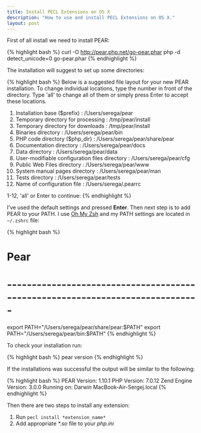 ```yaml
---
title: Install PECL Extensions on OS X
description: "How to use and install PECL Extensions on OS X."
layout: post
---
```


First of all install we need to install PEAR:

{% highlight bash %}
curl -O  http://pear.php.net/go-pear.phar
php -d detect_unicode=0 go-pear.phar
{% endhighlight %}

The installation will suggest to set up some directories:

{% highlight bash %}
Below is a suggested file layout for your new PEAR installation.  To
change individual locations, type the number in front of the
directory.  Type 'all' to change all of them or simply press Enter to
accept these locations.

 1. Installation base ($prefix)                   : /Users/serega/pear
 2. Temporary directory for processing            : /tmp/pear/install
 3. Temporary directory for downloads             : /tmp/pear/install
 4. Binaries directory                            : /Users/serega/pear/bin
 5. PHP code directory ($php_dir)                 : /Users/serega/pear/share/pear
 6. Documentation directory                       : /Users/serega/pear/docs
 7. Data directory                                : /Users/serega/pear/data
 8. User-modifiable configuration files directory : /Users/serega/pear/cfg
 9. Public Web Files directory                    : /Users/serega/pear/www
10. System manual pages directory                 : /Users/serega/pear/man
11. Tests directory                               : /Users/serega/pear/tests
12. Name of configuration file                    : /Users/serega/.pearrc

1-12, 'all' or Enter to continue:
{% endhighlight %}

I've used the default settings and pressed **Enter**. Then next step is to add PEAR to your PATH. I use [Oh My Zsh](http://ohmyz.sh) and my PATH settings are located in `~/.zshrc` file:

{% highlight bash %}
# Pear
# -----------------------------------------------------------------------------
export PATH="/Users/serega/pear/share/pear:$PATH"
export PATH="/Users/serega/pear/bin:$PATH"
{% endhighlight %}

To check your installation run:

{% highlight bash %}
pear version
{% endhighlight %}

If the installations was successful the output will be similar to the following:

{% highlight bash %}
PEAR Version: 1.10.1
PHP Version: 7.0.12
Zend Engine Version: 3.0.0
Running on: Darwin MacBook-Air-Sergej.local
{% endhighlight %}

Then there are two steps to install any extension:

1. Run `pecl install *extension_name*`
2. Add appropriate *\*.so* file to your *php.ini*